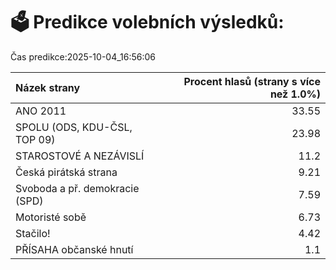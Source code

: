 # 🗳️ Predikce volebních výsledků:

Čas predikce:2025-10-04_16:56:06

| Názek strany                   |   Procent hlasů (strany s více než 1.0%) |
|:-------------------------------|-----------------------------------------:|
| ANO 2011                       |                                    33.55 |
| SPOLU (ODS, KDU-ČSL, TOP 09)   |                                    23.98 |
| STAROSTOVÉ A NEZÁVISLÍ         |                                    11.2  |
| Česká pirátská strana          |                                     9.21 |
| Svoboda a př. demokracie (SPD) |                                     7.59 |
| Motoristé sobě                 |                                     6.73 |
| Stačilo!                       |                                     4.42 |
| PŘÍSAHA občanské hnutí         |                                     1.1  |